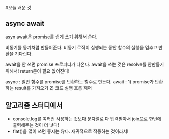 #오늘 배운 것

## async await
asyn await은 promise를 쉽게 쓰기 위해서 쓴다.

비동기를 동기처럼 만들어준다. 비동기 로직이 실행되는 동안 함수의 실행을 멈추고 반환을 기다린다.

await을 안 쓰면 promise 프로퍼티가 나온다.
await을 쓰는 것은 resolve를 안만들기 위해서! 
return문이 필요 없어진다!

async : 일반 함수를 promise를 반환하는 함수로 만든다.
await : 1) promise가 반환하는 result를 가져오기  2) 코드 실행 흐름 제어

## 알고리즘 스터디에서
- console.log를 여러번 사용하는 것보다 문자열로 다 입력받아서 join으로 한번에 출력해주는 것이 더 낫다!
- flat()을 많이 쓰면 좋지는 않다. 재귀적으로 작동하는 것이라서!